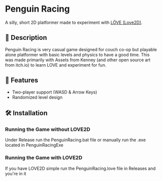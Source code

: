 # Penguin Racing

A silly, short 2D platformer made to experiment with [LÖVE (Love2D)](https://love2d.org/).

## 📜 Description

Penguin Racing is very casual game designed for couch co-op but playable alone platformer with basic levels and physics to have a good time. 
This was made primarily with Assets from Kenney (and other open source art from itch.io) to learn LOVE and experiment for fun.

## 🚀 Features

- Two-player support (WASD & Arrow Keys)
- Randomized level design

## 🛠 Installation
### Running the Game without LOVE2D
Under Release run the PenguinRacing.bat file or manually run the .exe located in PenguinRacingExe

### Running the Game with LOVE2D
If you have LOVE2D simple run the PenguinRacing.love file in Releases and you're in it 